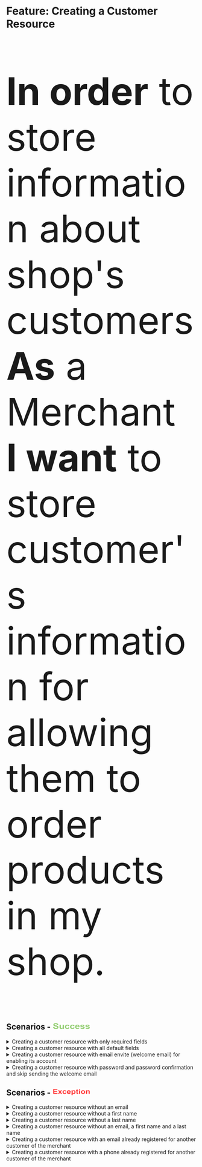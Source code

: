<div class="container">
  <h1>Feature: Creating a Customer Resource</h1>
  <div class="panel panel-default">    
    <div class="panel-body"><p style="font-size:100px"><b>In order</b> to store information about shop's customers<br><b>As</b> a Merchant<br><b>I want</b> to store customer's information for allowing them to order products in my shop.</p></div>    
  </div>
</div>

## Scenarios - <img src="success_icon.png" width="100" height="18">

<details>
  <summary>Creating a customer resource with only required fields</summary><br>
  <b>Given</b> There is no customer with <code>email</code> <b><i>robert.smith@example.com</i></b> for the merchant<br>
  <b>And</b> There is no customer with <code>phone</code> <b><i>6135551212</i></b> for the merchant<br>
  <b>And</b> I inform the <code>email</code> <i><b>"robert.smith@example.com"</b></i><br>
  <b>And</b> I inform the <code>first name</code> <b><i>"Robert"</i></b><br>
  <b>And</b> I inform the <code>last name</code> <b><i>"Smith"</i></b><br>
  <b>When</b> I create a customer resource<br>
  <b>Then</b> The system should create the customer resource<br>
  <b>And</b> The system should put the customer account as disabled (<code>state = disabled</code>)<br>
  <b>And</b> The system should return a success message confirming customer resource creation<br>
</details>

<details>
  <summary>Creating a customer resource with all default fields</summary><br>
  <b>Given</b> There is no customer with <code>email</code> <b><i>robert.smith@example.com</i></b> for the merchant<br>
  <b>And</b> There is no customer with <code>phone</code> <b><i>6135551212</i></b> for the merchant<br>
  <b>And</b> I inform the <code>email</code> <i><b>"robert.smith@example.com"</b></i><br>
  <b>And</b> I inform the <code>first name</code> <b><i>"Robert"</i></b><br>
  <b>And</b> I inform the <code>last name</code> <b><i>"Smith"</i></b><br>
  <b>And</b> I inform all other fields with <code>default values</code> according to <i><b>OpenAPI Contract</b></i><br>	
  <b>When</b> I create a customer resource<br>
  <b>Then</b> The system should create the customer resource<br>
  <b>And</b> The system should put the customer account as disabled (<code>state = disabled</code>)<br>
  <b>And</b> The system should return a success message confirming customer resource creation<br>
</details>

<details>
  <summary>Creating a customer resource with email envite (welcome email) for enabling its account</summary><br>
  <b>Given</b> There is no customer with <code>email</code> <b><i>robert.smith@example.com</i></b> for the merchant<br>
  <b>And</b> There is no customer with <code>phone</code> <b><i>6135551212</i></b> for the merchant<br>
  <b>And</b> I inform the <code>email</code> <i><b>"robert.smith@example.com"</b></i><br>
  <b>And</b> I inform the <code>first name</code> <b><i>"Robert"</i></b><br>
  <b>And</b> I inform the <code>last name</code> <b><i>"Smith"</i></b><br>
  <b>And</b> I inform <code>send_email_invite</code> field with <b><i>"true"</i></b><br>
  <b>And</b> I inform all other fields with <code>default values</code> according to <i><b>OpenAPI Contract</b></i><br>  
  <b>When</b> I create a customer resource<br>
  <b>Then</b> The system should create the customer resource<br>
  <b>And</b> The system should put the customer account as invited (<code>state = invited</code>)<br>
  <b>And</b> The system should return a success message confirming customer resource creation<br>
</details>

<details>
  <summary>Creating a customer resource with password and password confirmation and skip sending the welcome email</summary><br>
  <b>Given</b> There is no customer with <code>email</code> <b><i>robert.smith@example.com</i></b> for the merchant<br>
  <b>And</b> There is no customer with <code>phone</code> <b><i>6135551212</i></b> for the merchant<br>
  <b>And</b> I inform the <code>email</code> <i><b>"robert.smith@example.com"</b></i><br>
  <b>And</b> I inform the <code>first name</code> <b><i>"Robert"</i></b><br>
  <b>And</b> I inform the <code>last name</code> <b><i>"Smith"</i></b><br>	
  <b>And</b> I inform <code>password</code> field with <b><i>"newpass"</i></b><br>
  <b>And</b> I inform <code>password_confirmation</code> field with <b><i>"newpass"</i></b><br>
  <b>And</b> I inform all other fields with <code>default values</code> according to <i><b>OpenAPI Contract</b></i><br>
  <b>When</b> I create a customer resource<br>  
  <b>Then</b> The system should create the customer resource<br>
  <b>And</b> The system should put the customer account as enabled (<code>state = enabled</code>)<br>
  <b>And</b> The system should not store the <code>password</code> in plaintext<br>
  <b>And</b> The system should return a success message confirming customer resource creation<br>
</details>

## Scenarios - <img src="exception_icon.png" width="100" height="18">

<details>
  <summary>Creating a customer resource without an email</summary><br>
    <b>Given</b> There is no customer with <code>email</code> <b><i>robert.smith@example.com</i></b> for the merchant<br>
    <b>And</b> There is no customer with <code>phone</code> <b><i>6135551212</i></b> for the merchant<br>
    <b>And</b> I do not inform an <code>email</code><br>
    <b>And</b> I inform the <code>first name</code> <b><i>"Robert"</i></b><br>
    <b>And</b> I inform the <code>last name</code> <b><i>"Smith"</i></b><br>
    <b>When</b> I create a customer resource<br>
    <b>Then</b> The system should not create the customer resource<br>
    <b>And</b> The system should return a message <code>email is required</code> as error message<br>
</details>

<details>
  <summary>Creating a customer resource without a first name</summary><br>
    <b>Given</b> There is no customer with <code>email</code> <b><i>robert.smith@example.com</i></b> for the merchant<br>
    <b>And</b> There is no customer with <code>phone</code> <b><i>6135551212</i></b> for the merchant<br>
    <b>And</b> I inform the <code>email</code> <b><i>"robert.smith@example.com"</i></b><br>
    <b>And</b> I do not inform a <code>first name</code><br>
    <b>And</b> I inform the <code>last name</code> <b><i>"Smith"</i></b><br>
    <b>When</b> I create a customer resource<br>
    <b>Then</b> The system should not create the customer resource<br>
    <b>And</b> The system should return a message <code>first name is required</code> as error message<br>
</details>

<details>
  <summary>Creating a customer resource without a last name</summary><br>
    <b>Given</b> There is no customer with <code>email</code> <b><i>robert.smith@example.com</i></b> for the merchant<br>
    <b>And</b> There is no customer with <code>phone</code> <b><i>6135551212</i></b> for the merchant<br>
    <b>And</b> I inform the <code>email</code> <b><i>"robert.smith@example.com"</i></b><br>    
    <b>And</b> I inform the <code>first name</code> <b><i>"Robert"</i></b><br>
    <b>And</b> I do not inform a <code>last name</code><br>
    <b>When</b> I create a customer resource<br>
    <b>Then</b> The system should not create the customer resource<br>
    <b>And</b> The system should return a message <code>last name is required</code> as error message<br>
</details>

<details>
  <summary>Creating a customer resource without an email, a first name and a last name</summary><br>
    <b>Given</b> There is no customer with <code>email</code> <b><i>robert.smith@example.com</i></b> for the merchant<br>
    <b>And</b> There is no customer with <code>phone</code> <b><i>6135551212</i></b> for the merchant<br>
    <b>And</b> I do not inform an <code>email</code><br>    
    <b>And</b> I do not inform a <code>first name</code><br>
    <b>And</b> I do not inform a <code>last name</code><br>
    <b>When</b> I create a customer resource<br>
    <b>Then</b> The system should not create the customer resource<br>
    <b>And</b> The system should return messages <code>email is required</code>, <code>first name is required</code>, <code>last name is required</code> as error message<br>
</details>

<details>
  <summary>Creating a customer resource with an email already registered for another customer of the merchant</summary><br>
    <b>Given</b> There is a customer with <code>email</code> <b><i>robert.smith@example.com</i></b> already registered for the merchant<br>
    <b>And</b> There is no customer with <code>phone</code> <b><i>6135551212</i></b> for the merchant<br>
    <b>And</b> I inform the <code>email</code> <b><i>"robert.smith@example.com"</i></b><br>    
    <b>And</b> I inform the <code>first name</code> <b><i>"Robert"</i></b><br>
    <b>And</b> I inform the <code>last name</code> <b><i>"Smith"</i></b><br>
    <b>When</b> I create a customer resource<br>
    <b>Then</b> The system should not create the customer resource<br>
    <b>And</b> The system should return a generic message <code>The customer can't be created</code> as error message<br>
</details>

<details>
  <summary>Creating a customer resource with a phone already registered for another customer of the merchant</summary><br>
    <b>Given</b> There is no customer with <code>email</code> <b><i>robert.smith@example.com</i></b> for the merchant<br>
    <b>And</b> There is a customer with <code>phone</code> <b><i>6135551212</i></b> already registered for the merchant<br>
    <b>And</b> I inform the <code>email</code> <b><i>"robert.smith@example.com"</i></b><br>    
    <b>And</b> I inform the <code>first name</code> <b><i>"Robert"</i></b><br>
    <b>And</b> I inform the <code>last name</code> <b><i>"Smith"</i></b><br>
    <b>And</b> I inform the <code>phone</code> <b><i>"6135551212"</i></b><br>
    <b>When</b> I create a customer resource<br>
    <b>Then</b> The system should not create the customer resource<br>
    <b>And</b> The system should return a generic message <code>The customer can't be created</code> as error message<br>
</details>
